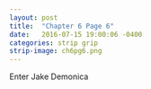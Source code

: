 ```yaml
---
layout: post
title:  "Chapter 6 Page 6"
date:   2016-07-15 19:00:06 -0400
categories: strip grip
strip-image: ch6pg6.png
---
```

Enter Jake Demonica 
